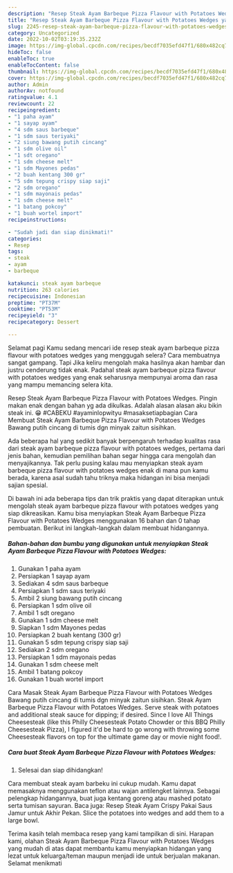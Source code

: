 ```yaml
---
description: "Resep Steak Ayam Barbeque Pizza Flavour with Potatoes Wedges yang Bisa Manjain Lidah, Buat Buka Puasa Lezat"
title: "Resep Steak Ayam Barbeque Pizza Flavour with Potatoes Wedges yang Bisa Manjain Lidah, Buat Buka Puasa Lezat"
slug: 2245-resep-steak-ayam-barbeque-pizza-flavour-with-potatoes-wedges-yang-bisa-manjain-lidah-buat-buka-puasa-lezat
category: Uncategorized
date: 2022-10-02T03:19:35.232Z
image: https://img-global.cpcdn.com/recipes/becdf7035efd47f1/680x482cq70/steak-ayam-barbeque-pizza-flavour-with-potatoes-wedges-foto-resep-utama.jpg
hideToc: false
enableToc: true
enableTocContent: false
thumbnail: https://img-global.cpcdn.com/recipes/becdf7035efd47f1/680x482cq70/steak-ayam-barbeque-pizza-flavour-with-potatoes-wedges-foto-resep-utama.jpg
cover: https://img-global.cpcdn.com/recipes/becdf7035efd47f1/680x482cq70/steak-ayam-barbeque-pizza-flavour-with-potatoes-wedges-foto-resep-utama.jpg
author: Admin
authorAv: notfound
ratingvalue: 4.1
reviewcount: 22
recipeingredient:
- "1 paha ayam"
- "1 sayap ayam"
- "4 sdm saus barbeque"
- "1 sdm saus teriyaki"
- "2 siung bawang putih cincang"
- "1 sdm olive oil"
- "1 sdt oregano"
- "1 sdm cheese melt"
- "1 sdm Mayones pedas"
- "2 buah kentang 300 gr"
- "5 sdm tepung crispy siap saji"
- "2 sdm oregano"
- "1 sdm mayonais pedas"
- "1 sdm cheese melt"
- "1 batang pokcoy"
- "1 buah wortel import"
recipeinstructions:

- "Sudah jadi dan siap dinikmati!"
categories:
- Resep
tags:
- steak
- ayam
- barbeque

katakunci: steak ayam barbeque 
nutrition: 263 calories
recipecuisine: Indonesian
preptime: "PT37M"
cooktime: "PT53M"
recipeyield: "3"
recipecategory: Dessert

---
```



Selamat pagi Kamu sedang mencari ide resep steak ayam barbeque pizza flavour with potatoes wedges yang menggugah selera? Cara membuatnya sangat gampang. Tapi Jika keliru mengolah maka hasilnya akan hambar dan justru cenderung tidak enak. Padahal steak ayam barbeque pizza flavour with potatoes wedges yang enak seharusnya mempunyai aroma dan rasa yang mampu memancing selera kita.


Resep Steak Ayam Barbeque Pizza Flavour with Potatoes Wedges. Pingin makan enak dengan bahan yg ada dikulkas. Adalah alasan alasan aku bikin steak ini. 😁 #CABEKU #ayaminlopwityu #masaksetiapbagian Cara Membuat Steak Ayam Barbeque Pizza Flavour with Potatoes Wedges Bawang putih cincang di tumis dgn minyak zaitun sisihkan.

Ada beberapa hal yang sedikit banyak berpengaruh terhadap kualitas rasa dari steak ayam barbeque pizza flavour with potatoes wedges, pertama dari jenis bahan, kemudian pemilihan bahan segar hingga cara mengolah dan menyajikannya. Tak perlu pusing kalau mau menyiapkan steak ayam barbeque pizza flavour with potatoes wedges enak di mana pun kamu berada, karena asal sudah tahu triknya maka hidangan ini bisa menjadi sajian spesial.


Di bawah ini ada beberapa tips dan trik praktis yang dapat diterapkan untuk mengolah steak ayam barbeque pizza flavour with potatoes wedges yang siap dikreasikan. Kamu bisa menyiapkan Steak Ayam Barbeque Pizza Flavour with Potatoes Wedges menggunakan 16 bahan dan 0 tahap pembuatan. Berikut ini langkah-langkah dalam membuat hidangannya.

<!--inarticleads1-->

##### Bahan-bahan dan bumbu yang digunakan untuk menyiapkan Steak Ayam Barbeque Pizza Flavour with Potatoes Wedges:

1. Gunakan 1 paha ayam
1. Persiapkan 1 sayap ayam
1. Sediakan 4 sdm saus barbeque
1. Persiapkan 1 sdm saus teriyaki
1. Ambil 2 siung bawang putih cincang
1. Persiapkan 1 sdm olive oil
1. Ambil 1 sdt oregano
1. Gunakan 1 sdm cheese melt
1. Siapkan 1 sdm Mayones pedas
1. Persiapkan 2 buah kentang (300 gr)
1. Gunakan 5 sdm tepung crispy siap saji
1. Sediakan 2 sdm oregano
1. Persiapkan 1 sdm mayonais pedas
1. Gunakan 1 sdm cheese melt
1. Ambil 1 batang pokcoy
1. Gunakan 1 buah wortel import


Cara Masak Steak Ayam Barbeque Pizza Flavour with Potatoes Wedges Bawang putih cincang di tumis dgn minyak zaitun sisihkan. Steak Ayam Barbeque Pizza Flavour with Potatoes Wedges. Serve steak with potatoes and additional steak sauce for dipping; if desired. Since I love All Things Cheesesteak (like this Philly Cheesesteak Potato Chowder or this BBQ Philly Cheesesteak Pizza), I figured it&#39;d be hard to go wrong with throwing some Cheesesteak flavors on top for the ultimate game day or movie night food!. 

<!--inarticleads2-->

##### Cara buat Steak Ayam Barbeque Pizza Flavour with Potatoes Wedges:


1. Selesai dan siap dihidangkan!

Cara membuat steak ayam barbeku ini cukup mudah. Kamu dapat memasaknya menggunakan teflon atau wajan antilengket lainnya. Sebagai pelengkap hidangannya, buat juga kentang goreng atau mashed potato serta tumisan sayuran. Baca juga: Resep Steak Ayam Crispy Pakai Saus Jamur untuk Akhir Pekan. Slice the potatoes into wedges and add them to a large bowl. 

Terima kasih telah membaca resep yang kami tampilkan di sini. Harapan kami, olahan Steak Ayam Barbeque Pizza Flavour with Potatoes Wedges yang mudah di atas dapat membantu kamu menyiapkan hidangan yang lezat untuk keluarga/teman maupun menjadi ide untuk berjualan makanan. Selamat menikmati
